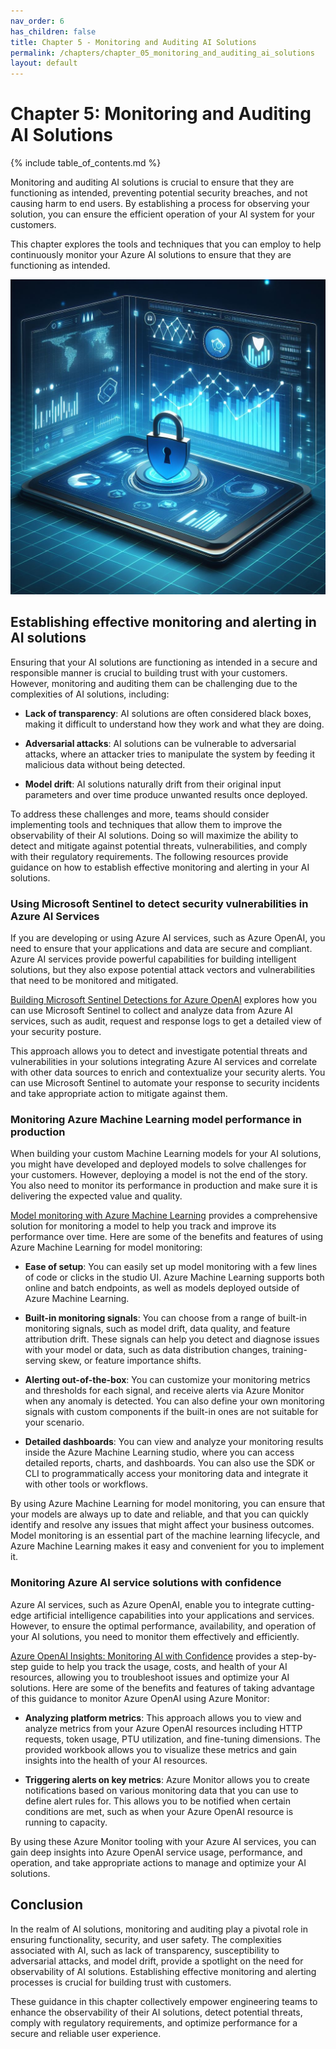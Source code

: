 ```yaml
---
nav_order: 6
has_children: false
title: Chapter 5 - Monitoring and Auditing AI Solutions
permalink: /chapters/chapter_05_monitoring_and_auditing_ai_solutions
layout: default
---
```


# Chapter 5: Monitoring and Auditing AI Solutions

{% include table_of_contents.md %}

Monitoring and auditing AI solutions is crucial to ensure that they are functioning as intended, preventing potential security breaches, and not causing harm to end users. By establishing a process for observing your solution, you can ensure the efficient operation of your AI system for your customers.

This chapter explores the tools and techniques that you can employ to help continuously monitor your Azure AI solutions to ensure that they are functioning as intended.

![Monitoring and Auditing AI Solutions](../media/chapter_05.jpg)

## Establishing effective monitoring and alerting in AI solutions

Ensuring that your AI solutions are functioning as intended in a secure and responsible manner is crucial to building trust with your customers. However, monitoring and auditing them can be challenging due to the complexities of AI solutions, including:

- **Lack of transparency**: AI solutions are often considered black boxes, making it difficult to understand how they work and what they are doing.

- **Adversarial attacks**: AI solutions can be vulnerable to adversarial attacks, where an attacker tries to manipulate the system by feeding it malicious data without being detected.

- **Model drift**: AI solutions naturally drift from their original input parameters and over time produce unwanted results once deployed.

To address these challenges and more, teams should consider implementing tools and techniques that allow them to improve the observability of their AI solutions. Doing so will maximize the ability to detect and mitigate against potential threats, vulnerabilities, and comply with their regulatory requirements. The following resources provide guidance on how to establish effective monitoring and alerting in your AI solutions.

### Using Microsoft Sentinel to detect security vulnerabilities in Azure AI Services

If you are developing or using Azure AI services, such as Azure OpenAI, you need to ensure that your applications and data are secure and compliant. Azure AI services provide powerful capabilities for building intelligent solutions, but they also expose potential attack vectors and vulnerabilities that need to be monitored and mitigated.

[Building Microsoft Sentinel Detections for Azure OpenAI](https://rodtrent.substack.com/p/building-microsoft-sentinel-detection) explores how you can use Microsoft Sentinel to collect and analyze data from Azure AI services, such as audit, request and response logs to get a detailed view of your security posture.

This approach allows you to detect and investigate potential threats and vulnerabilities in your solutions integrating Azure AI services and correlate with other data sources to enrich and contextualize your security alerts. You can use Microsoft Sentinel to automate your response to security incidents and take appropriate action to mitigate against them.

### Monitoring Azure Machine Learning model performance in production

When building your custom Machine Learning models for your AI solutions, you might have developed and deployed models to solve challenges for your customers. However, deploying a model is not the end of the story. You also need to monitor its performance in production and make sure it is delivering the expected value and quality.

[Model monitoring with Azure Machine Learning](https://learn.microsoft.com/en-us/azure/machine-learning/concept-model-monitoring?view=azureml-api-2) provides a comprehensive solution for monitoring a model to help you track and improve its performance over time. Here are some of the benefits and features of using Azure Machine Learning for model monitoring:

- **Ease of setup**: You can easily set up model monitoring with a few lines of code or clicks in the studio UI. Azure Machine Learning supports both online and batch endpoints, as well as models deployed outside of Azure Machine Learning.

- **Built-in monitoring signals**: You can choose from a range of built-in monitoring signals, such as model drift, data quality, and feature attribution drift. These signals can help you detect and diagnose issues with your model or data, such as data distribution changes, training-serving skew, or feature importance shifts.

- **Alerting out-of-the-box**: You can customize your monitoring metrics and thresholds for each signal, and receive alerts via Azure Monitor when any anomaly is detected. You can also define your own monitoring signals with custom components if the built-in ones are not suitable for your scenario.

- **Detailed dashboards**: You can view and analyze your monitoring results inside the Azure Machine Learning studio, where you can access detailed reports, charts, and dashboards. You can also use the SDK or CLI to programmatically access your monitoring data and integrate it with other tools or workflows.

By using Azure Machine Learning for model monitoring, you can ensure that your models are always up to date and reliable, and that you can quickly identify and resolve any issues that might affect your business outcomes. Model monitoring is an essential part of the machine learning lifecycle, and Azure Machine Learning makes it easy and convenient for you to implement it.

### Monitoring Azure AI service solutions with confidence

Azure AI services, such as Azure OpenAI, enable you to integrate cutting-edge artificial intelligence capabilities into your applications and services. However, to ensure the optimal performance, availability, and operation of your AI solutions, you need to monitor them effectively and efficiently.

[Azure OpenAI Insights: Monitoring AI with Confidence](https://techcommunity.microsoft.com/t5/fasttrack-for-azure/azure-openai-insights-monitoring-ai-with-confidence/ba-p/4026850) provides a step-by-step guide to help you track the usage, costs, and health of your AI resources, allowing you to troubleshoot issues and optimize your AI solutions. Here are some of the benefits and features of taking advantage of this guidance to monitor Azure OpenAI using Azure Monitor:

- **Analyzing platform metrics**: This approach allows you to view and analyze metrics from your Azure OpenAI resources including HTTP requests, token usage, PTU utilization, and fine-tuning dimensions. The provided workbook allows you to visualize these metrics and gain insights into the health of your AI resources.

- **Triggering alerts on key metrics**: Azure Monitor allows you to create notifications based on various monitoring data that you can use to define alert rules for. This allows you to be notified when certain conditions are met, such as when your Azure OpenAI resource is running to capacity.

By using these Azure Monitor tooling with your Azure AI services, you can gain deep insights into Azure OpenAI service usage, performance, and operation, and take appropriate actions to manage and optimize your AI solutions.

## Conclusion

In the realm of AI solutions, monitoring and auditing play a pivotal role in ensuring functionality, security, and user safety. The complexities associated with AI, such as lack of transparency, susceptibility to adversarial attacks, and model drift, provide a spotlight on the need for observability of AI solutions. Establishing effective monitoring and alerting processes is crucial for building trust with customers.

These guidance in this chapter collectively empower engineering teams to enhance the observability of their AI solutions, detect potential threats, comply with regulatory requirements, and optimize performance for a secure and reliable user experience.
